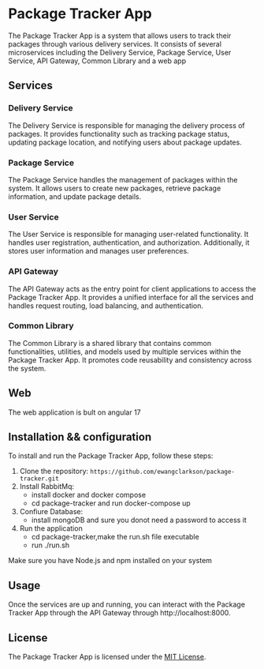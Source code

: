 # Package Tracker App

The Package Tracker App is a system that allows users to track their packages through various delivery services. It consists of several microservices including the Delivery Service, Package Service, User Service, API Gateway, Common Library and a web app

## Services

### Delivery Service

The Delivery Service is responsible for managing the delivery process of packages. It provides functionality such as tracking package status, updating package location, and notifying users about package updates.

### Package Service

The Package Service handles the management of packages within the system. It allows users to create new packages, retrieve package information, and update package details.

### User Service

The User Service is responsible for managing user-related functionality. It handles user registration, authentication, and authorization. Additionally, it stores user information and manages user preferences.

### API Gateway

The API Gateway acts as the entry point for client applications to access the Package Tracker App. It provides a unified interface for all the services and handles request routing, load balancing, and authentication.

### Common Library

The Common Library is a shared library that contains common functionalities, utilities, and models used by multiple services within the Package Tracker App. It promotes code reusability and consistency across the system.

## Web
  The web application is bult on angular 17

## Installation && configuration

To install and run the Package Tracker App, follow these steps:

1. Clone the repository: `https://github.com/ewangclarkson/package-tracker.git`
2. Install RabbitMq: 
    - install docker and docker compose
    - cd package-tracker and run docker-compose up
3. Confiure Database:
   - install mongoDB and sure you donot need a password to access it
3. Run the application
   - cd package-tracker,make the run.sh file executable
   - run ./run.sh

Make sure you have Node.js and npm installed on your system


## Usage

Once the services are up and running, you can interact with the Package Tracker App through the API Gateway through http://localhost:8000.


## License

The Package Tracker App is licensed under the [MIT License](LICENSE).
